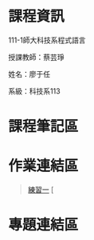# 課程資訊

111-1師大科技系程式語言

授課教師：蔡芸琤

姓名：廖于任

系級：科技系113


 課程筆記區
===========

 作業連結區
===========
>[練習一](https://github.com/Adam160557/PL/blob/main/pathon01.ipynb)
>[

 專題連結區
===========
